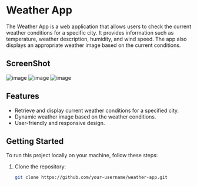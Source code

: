# Weather App

The Weather App is a web application that allows users to check the current weather conditions for a specific city. It provides information such as temperature, weather description, humidity, and wind speed. The app also displays an appropriate weather image based on the current conditions.

## ScreenShot
![image](https://github.com/ghatna-koshti/weatherApp/assets/142246764/ce30021f-0902-4baf-94a1-fd9819d577d0)
![image](https://github.com/ghatna-koshti/weatherApp/assets/142246764/543f656c-e53b-42d6-8d12-c96a37255cf5)
![image](https://github.com/ghatna-koshti/weatherApp/assets/142246764/ff84a55a-4f3e-40db-ab6f-611c6528aad7)

## Features

- Retrieve and display current weather conditions for a specified city.
- Dynamic weather image based on the weather conditions.
- User-friendly and responsive design.

## Getting Started

To run this project locally on your machine, follow these steps:

1. Clone the repository:

   ```bash
   git clone https://github.com/your-username/weather-app.git
